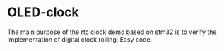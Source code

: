 # OLED-clock
The main purpose of the rtc clock demo based on stm32 is to verify the implementation of digital clock rolling. Easy code.
